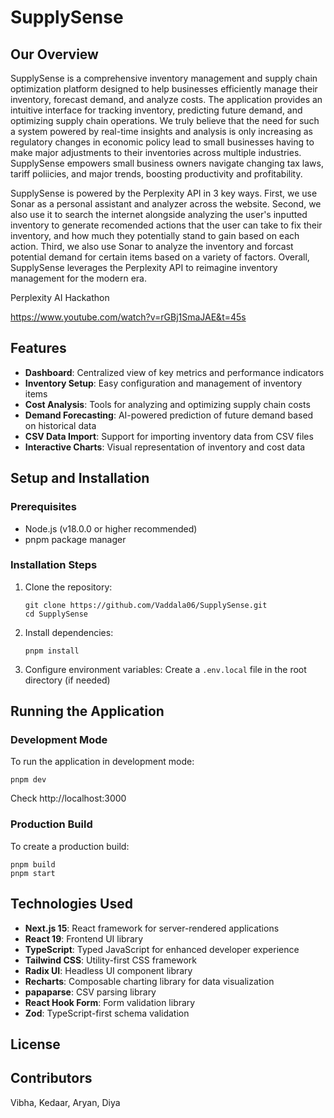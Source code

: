 # SupplySense

## Our Overview
SupplySense is a comprehensive inventory management and supply chain optimization platform designed to help businesses efficiently manage their inventory, forecast demand, and analyze costs. The application provides an intuitive interface for tracking inventory, predicting future demand, and optimizing supply chain operations. We truly believe that the need for such a system powered by real-time insights and analysis is only increasing as regulatory changes in economic policy lead to small businesses having to make major adjustments to their inventories across multiple industries. SupplySense empowers small business owners navigate changing tax laws, tariff poliicies, and major trends, boosting productivity and profitability. 

SupplySense is powered by the Perplexity API in 3 key ways. First, we use Sonar as a personal assistant and analyzer across the website. Second, we also use it to search the internet alongside analyzing the user's inputted inventory to generate recomended actions that the user can take to fix their inventory, and how much they potentially stand to gain based on each action. Third, we also use Sonar to analyze the inventory and forcast potential demand for certain items based on a variety of factors. Overall, SupplySense leverages the Perplexity API to reimagine inventory management for the modern era. 

Perplexity AI Hackathon

https://www.youtube.com/watch?v=rGBj1SmaJAE&t=45s

## Features
- **Dashboard**: Centralized view of key metrics and performance indicators
- **Inventory Setup**: Easy configuration and management of inventory items
- **Cost Analysis**: Tools for analyzing and optimizing supply chain costs
- **Demand Forecasting**: AI-powered prediction of future demand based on historical data
- **CSV Data Import**: Support for importing inventory data from CSV files
- **Interactive Charts**: Visual representation of inventory and cost data

## Setup and Installation

### Prerequisites
- Node.js (v18.0.0 or higher recommended)
- pnpm package manager

### Installation Steps
1. Clone the repository:
   ```
   git clone https://github.com/Vaddala06/SupplySense.git
   cd SupplySense
   ```

2. Install dependencies:
   ```
   pnpm install
   ```

3. Configure environment variables:
   Create a `.env.local` file in the root directory (if needed)

## Running the Application

### Development Mode
To run the application in development mode:
```
pnpm dev
```
Check http://localhost:3000

### Production Build
To create a production build:
```
pnpm build
pnpm start
```


## Technologies Used
- **Next.js 15**: React framework for server-rendered applications
- **React 19**: Frontend UI library
- **TypeScript**: Typed JavaScript for enhanced developer experience
- **Tailwind CSS**: Utility-first CSS framework
- **Radix UI**: Headless UI component library
- **Recharts**: Composable charting library for data visualization
- **papaparse**: CSV parsing library
- **React Hook Form**: Form validation library
- **Zod**: TypeScript-first schema validation

## License


## Contributors
Vibha, Kedaar, Aryan, Diya
